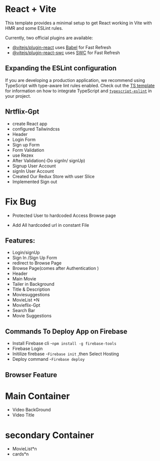 # React + Vite

This template provides a minimal setup to get React working in Vite with HMR and some ESLint rules.

Currently, two official plugins are available:

- [@vitejs/plugin-react](https://github.com/vitejs/vite-plugin-react/blob/main/packages/plugin-react) uses [Babel](https://babeljs.io/) for Fast Refresh
- [@vitejs/plugin-react-swc](https://github.com/vitejs/vite-plugin-react/blob/main/packages/plugin-react-swc) uses [SWC](https://swc.rs/) for Fast Refresh

## Expanding the ESLint configuration

If you are developing a production application, we recommend using TypeScript with type-aware lint rules enabled. Check out the [TS template](https://github.com/vitejs/vite/tree/main/packages/create-vite/template-react-ts) for information on how to integrate TypeScript and [`typescript-eslint`](https://typescript-eslint.io) in your project.

## Nrtflix-Gpt
- create React app
- configured Tailwindcss
- Header
- Login Form
- Sign up Form
- Form Validation
- use Rezex
- After Validation(-Do signIn/  signUp)
- Signup User Account
- signIn User Account
- Created Our Redux Store with user Slice
- Implemented Sign out
 # Fix Bug 
- Protected User to hardcoded
  Access Browse page

- Add All hardcoded url in constant File


## Features:
- Login/signUp
- Sign In /Sign Up Form
- redirect to Browse Page
- Browse Page(comes after    Authentication )
- Header
- Main Movie
- Tailer in Background
- Title & Description 
- Moviesuggestions
- MovieList *N
- Movieflix-Gpt
- Search Bar
- Movie Suggestions

## Commands To Deploy App on Firebase
- Install Firebase cli -`npm install -g firebase-tools`
- Firebase Login
- Initilize firebase -`Firebase init` ,then Select Hosting
- Deploy command -`Firebase deploy`


 ## Browser Feature
# Main Container
 - Video BackGround
 - Video Title
# secondary Container
 - MovieList*n
 - cards*n